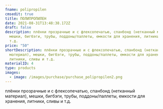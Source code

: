 ```yaml
---
fname: polipropilen
cmsedit: true
title: ПОЛИПРОПИЛЕН
date: 2021-08-31T13:48:38.172Z
draft: false
description: плёнки прозрачные и с флексопечатью, спанбонд (нетканный материал),
  мешки, бигбэги, трубы, поддоны/паллеты, емкости для хранения, литники, сливы и
  т.д.
price: "50"
shortDescription: плёнки прозрачные и с флексопечатью, спанбонд (нетканный
  материал), мешки, бигбэги, трубы, поддоны/паллеты, емкости для хранения,
  литники, сливы и т.д.
materialID: 4
type: products
images:
  - image: /images/purchase/purchase_polipropilen2.png
---
```

плёнки прозрачные и с флексопечатью, спанбонд (нетканный материал), мешки, бигбэги, трубы, поддоны/паллеты, емкости для хранения, литники, сливы и т.д.